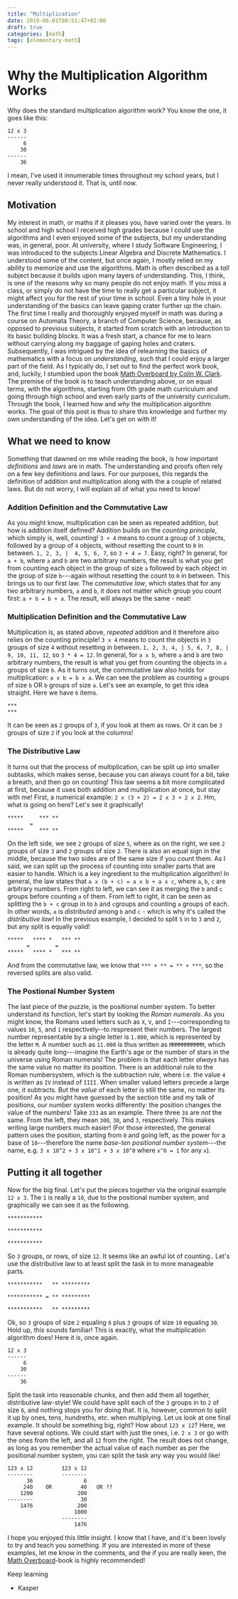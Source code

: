 ```yaml
---
title: "Multiplication"
date: 2019-06-01T08:51:47+02:00
draft: true
categories: [math]
tags: [elementary-math]
---
```


<!-- 

Overview:
Intro
Show multiplication example
What we need to know:
  - Some definitions and laws that build upon each other
  - Addition definition:
      - Counting principle
      - First law: commutative
      - *** + ** = ** + *** => a + b = b + a
  - Multiplication definition
      - Based on addition, and thereby counting
      - a groups of b
      - ***  
        *** = 3 groups of 2, or 2 groups of 3. Commutative law again!
  - Distributive law
      - Multiplication can be done in parts, and then combined
        *****   =   *** + **
        *****   =   *** + **
        2 x (3 + 2) = 2 x 3 + 2 x 2
      - This is the distributive law, and the second last piece of the puzzle!
      - Works for any split:
        ****** = ***** + * = **** + ** = *** + ***
        ****** = ***** + * = **** + ** = *** + ***
      - and from the commutative law, we know that **** + ** = ** + ****
  - Positional number system
      - Last piece: understanding our number system.
      - Roman numerals: 
          - XXV, all X's = 10, All V's = 5.
          - Subtraction rule: write IV instead of IIII. 
            - Still, each letter always represents the same amount.
            - How to write 11 thousand in Roman? MMMMMMMMMMM. Not very efficient.
          - Positional number system: 33, these 3's are not equal!
          - Means: 3 x 10 ^ 1 + 3 x 10 ^ 0. (for any number x, x^0 = 1)
  - Putting it all together:
      - 12 * 3 = ************  = ** + **********
                 ************  = ** + **********
                 ************  = ** + **********
      - We can split this! 3 x (2 + 10) = 3 x 2 + 3 x 10
 -->

# Why the Multiplication Algorithm Works

Why does the standard multiplication algorithm work? You know the one, it goes like this:
```
12 x 3
------
     6
    30
------
    36
```
I mean, I've used it innumerable times throughout my school years, but I never really understood it. That is, until now.

## Motivation
My interest in math, or maths if it pleases you, have varied over the years. In school and high school I received high grades because I could use the algorithms and I even enjoyed some of the subjects, but my understanding was, in general, poor. At university, where I study Software Engineering, I was introduced to the subjects Linear Algebra and Discrete Mathematics. I understood some of the content, but once again, I mostly relied on my ability to memorize and use the algorithms. Math is often described as a *tall* subject because it builds upon many layers of understanding. This, I think, is one of the reasons why so many people do not enjoy math. If you miss a class, or simply do not have the time to really get a particular subject, it might affect you for the rest of your time in school. Even a tiny hole in your understanding of the basics can leave gaping crater further up the chain.
The first time I really and thoroughly enjoyed myself in math was during a course on Automata Theory, a branch of Computer Science, because, as opposed to previous subjects, it started from scratch with an introduction to its basic building blocks. It was a fresh start, a chance for me to learn without carrying along my baggage of gaping holes and craters.
Subsequently, I was intrigued by the idea of relearning the basics of mathematics with a focus on *understanding*, such that I could enjoy a larger part of the field. As I typically do, I set out to find the perfect work book, and, luckily, I stumbled upon the book [Math Overboard by Colin W. Clark](https://www.amazon.com/Math-Overboard-Basic-Adults-Part-ebook/dp/B00GUTGWWU).
The premise of the book is to teach understanding above, or on equal terms, with the algorithms, starting from 0th grade math curriculum and going through high school and even early parts of the university curriculum.
Through the book, I learned how and *why* the multiplication algorithm works. The goal of this post is thus to share this knowledge and further my own understanding of the idea. Let's get on with it!

## What we need to know
Something that dawned on me while reading the book, is how important *definitions* and *laws* are in math. The understanding and proofs often rely on a few key definitions and laws. For our purposes, this regards the definition of addition and multiplication along with the a couple of related laws. But do not worry, I will explain all of what you need to know!

### Addition Definition and the Commutative Law
As you might know, multiplication can be seen as repeated addition, but how is addition itself defined?
Addition builds on the *counting principle*, which simply is, well, counting!
`3 + 4` means to count a group of `3` objects, followed by a group of `4` objects, without resetting the count to `0` in between. `1, 2, 3, |  4, 5, 6, 7`, so `3 + 4 = 7`. Easy, right? In general, for `a + b`, where `a` and `b` are two arbitrary numbers, the result is what you get from counting each object in the group of size `a` followed by each object in the group of size `b`---again without resetting the count to `0` in between.
This brings us to our first law. The *commutative law*, which states that for any two arbitrary numbers, `a` and `b`, it does not matter which group you count first: `a + b = b + a`. The result, will always be the same - neat!

### Multiplication Definition and the Commutative Law
Multiplication is, as stated above, *repeated* addition and it therefore also relies on the counting principle! `3 x 4` means to count the objects in `3` groups of size `4` without resetting in between. `1, 2, 3, 4, | 5, 6, 7, 8, |  9, 10, 11, 12`, so `3 * 4 = 12`. In general, for `a x b`, where `a` and `b` are two arbitrary numbers, the result is what you get from counting the objects in `a` groups of size `b`.
As it turns out, the commutative law also holds for multiplication: `a x b = b x a`. We can see the problem as counting `a` groups of size `b` OR `b` groups of size `a`. Let's see an example, to get this idea straight.
Here we have `6` items. 
```
***
***
```
It can be seen as `2` groups of `3`, if you look at them as rows. Or it can be `3` groups of size `2` if you look at the columns!

### The Distributive Law
It turns out that the process of multiplication, can be split up into smaller subtasks, which makes sense, because you can always count for a bit, take a breath, and then go on counting! This law seems a bit more complicated at first, because it uses both addition and multiplication at once, but stay with me! First, a numerical example: `2 x (3 + 2) = 2 x 3 + 2 x 2`. Hm, what is going on here? Let's see it graphically!
```
*****     *** **
       =
*****     *** **
```
On the left side, we see `2` groups of size `5`, where as on the right, we see `2` groups of size `3` and `2` groups of size `2`. There is also an equal sign in the middle, because the two sides are of the same size if you count them. As I said, we can split up the process of counting into smaller parts that are easier to handle. Which is a key ingredient to the multiplication algorithm! In general, the law states that `a x (b + c) = a x b + a x c`, where `a`, `b`, `c` are arbitrary numbers. From right to left, we can see it as merging the `b` and `c` groups before counting `a` of them. From left to right, it can be seen as splitting the `b + c` group in to `b` and `c`groups and counting `a` groups of each. In other words, `a` is *distributed* among `b` and `c` - which is why it's called the *distributive law*!
In the previous example, I decided to split `5` in to `3` and `2`, but any split is equally valid!
```
*****   **** *   *** **
      =        =     
*****   **** *   *** **
```
And from the commutative law, we know that `*** + ** = ** + ***`, so the reversed splits are also valid.

### The Postional Number System
The last piece of the puzzle, is the positional number system. To better understand its function, let's start by looking the *Roman numerals*.
As you might know, the Romans used letters such as `X`, `V`, and `I`---corresponding to values `10`, `5`, and `1` respectively--to respresent their numbers. The largest number representable by a single letter is `1.000`, which is represented by the letter `M`. A number such as `11.000` is thus written as `MMMMMMMMMMM`, which is already quite long---imagine the Earth's age or the number of stars in the universe using Roman numerals! The problem is that each letter *always* has the same value no matter its position. There is an additional rule to the Roman numbersystem, which is the subtraction rule, where i.e. the value `4` is written as `IV` instead of `IIII`. When smaller valued letters precede a large one, it subtracts. But the *value* of each letter is still the same, no matter its position!
As you might have guessed by the section title and my talk of positions, our number system works differently: the position changes the value of the numbers! Take `333` as an example. There three `3`s are *not* the same. From the left, they mean `300`, `30`, and `3`, respectively. This makes writing large numbers much easier! (For those interested, the general pattern uses the position, starting from `0` and going left, as the power for a base of `10`---therefore the name *base-ten positional number system*---the name, e.g. `3 x 10^2 + 3 x 10^1 + 3 x 10^0` where `x^0 = 1` for any `x`).

## Putting it all together
Now for the big final. Let's put the pieces together via the original example `12 x 3`. The `1` is really a `10`, due to the positional number system, and graphically we can see it as the following.
```
***********

***********

***********
```
So `3` groups, or rows, of size `12`. It seems like an awful lot of counting.. Let's use the distributive law to at least split the task in to more manageable parts.

```
***********   ** *********

*********** = ** *********

***********   ** *********
```
Ok, so `3` groups of size `2` equaling `6` plus `3` groups of size `10` equaling `30`. Hold up, this sounds familiar!
This is exactly, what the multiplication algorithm does! Here it is, once again.
```
12 x 3
------
     6
    30
------
    36
```
Split the task into reasonable chunks, and then add them all together, distributive law-style! We could have split each of the `3` groups in to `2` of size `6`, and nothing stops you for doing that. It is, however, common to split it up by ones, tens, hundreths, etc. when multiplying. Let us look at one final example. It should be something big, right? How about `123 x 12`? Here, we have several options. We could start with just the ones, i.e. `2 x 3` or go with the ones from the left, and all `12` from the right. The result does not change, as long as you remember the actual value of each number as per the positional number system, you can split the task any way you would like!

```
123 x 12         123 x 12
--------         --------
      36                6
     240    OR         40   OR ??
    1200              200
--------               30
    1476              200
                     1000
                 --------
                     1476
```  

I hope you enjoyed this little insight. I know that I have, and it's been lovely to try and teach you something. If you are interested in more of these examples, let me know in the comments, and the if you are really keen, the [Math Overboard](https://www.amazon.com/Math-Overboard-Basic-Adults-Part-ebook/dp/B00GUTGWWU)-book is highly recommended!

Keep learning
 - Kasper